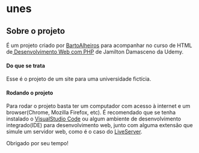 # unes

## Sobre o projeto

É um projeto criado por [BartoAlheiros](https://github.com/BartoAlheiros) para acompanhar no curso de HTML de[ Desenvolvimento Web com PHP](https://www.udemy.com/course/web-completo/) de Jamilton Damasceno da Udemy.

#### Do que se trata

Esse é o projeto de um site para uma universidade fictícia.

#### Rodando o projeto

Para rodar o projeto basta ter um computador com acesso à internet e um browser(Chrome, Mozilla Firefox, etc). É recomendado que se tenha instalado o [VisualStudio Code](https://code.visualstudio.com/) ou algum ambiente de desenvolvimento integrado(IDE) para desenvolvimento web, junto com alguma extensão que simule um servidor web, como é o caso do [LiveServer](https://marketplace.visualstudio.com/items?itemName=ritwickdey.LiveServer).



Obrigado por seu tempo!

